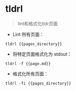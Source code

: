 # tldrl

> lint和格式化tldr页面

- Lint 所有页面：

`tldrl {{pages_directory}}`

- 将特定页面格式化为 stdout：

`tldrl -f {{page.md}}`

- 格式化所有页面：

`tldrl -fi {{pages_directory}}`

[#]: contributors: ([潘潘]，[Judie])